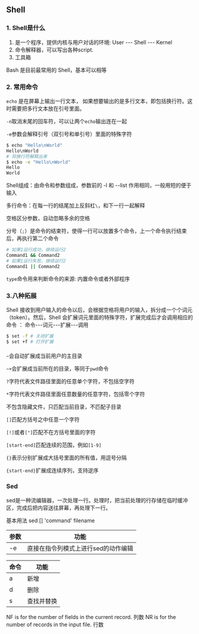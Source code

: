 ## Shell

### 1. Shell是什么

1. 是一个程序，提供内核与用户对话的环境: User --- Shell --- Kernel
2. 命令解释器，可以写出各种script.
3. 工具箱

Bash 是目前最常用的 Shell，基本可以相等

### 2. 常用命令

`echo` 是在屏幕上输出一行文本， 如果想要输出的是多行文本，即包括换行符。这时需要把多行文本放在引号里面。

`-n`取消末尾的回车符，可以让两个`echo`输出连在一起

`-e`参数会解释引号（双引号和单引号）里面的特殊字符

```bash
$ echo "Hello\nWorld"
Hello\nWorld
# 将换行符解释出来
$ echo -e "Hello\nWorld"
Hello
World
```

Shell组成：由命令和参数组成，参数前的 -l 和 --list 作用相同，一般用短的便于输入

多行命令：在每一行的结尾加上反斜杠`\`，和下一行一起解释

空格区分参数，自动忽略多余的空格

分号（`;`）是命令的结束符，使得一行可以放置多个命令，上一个命令执行结束后，再执行第二个命令

```bash
# 如果1运行成功，继续运行2
Command1 && Command2 
# 如果1运行失败，继续运行2
Command1 || Command2
```

`type`命令用来判断命令的来源: 内置命令或者外部程序

### 3.八种拓展

Shell 接收到用户输入的命令以后，会根据空格将用户的输入，拆分成一个个词元（token）。然后，Shell 会扩展词元里面的特殊字符，扩展完成后才会调用相应的命令 ： 命令---词元---扩展---调用

```bash
$ set -f # 关闭扩展
$ set +f # 打开扩展
```

#### 

`~`会自动扩展成当前用户的主目录

`~+`会扩展成当前所在的目录，等同于`pwd`命令

`?`字符代表文件路径里面的任意单个字符，不包括空字符

`*`字符代表文件路径里面任意数量的任意字符，包括零个字符

不包含隐藏文件，只匹配当前目录，不匹配子目录

`[]`匹配方括号之中任意一个字符

`[!]`或者`[°]`匹配不在方括号里面的字符

`[start-end]`匹配连续的范围，例如`[1-9]`

`{}`表示分别扩展成大括号里面的所有值，用逗号分隔

`{start-end}`扩展成连续序列，支持逆序



### Sed

sed是一种流编辑器，一次处理一行。处理时，把当前处理的行存储在临时缓冲区，完成后把内容送往屏幕，再处理下一行。

基本用法 sed [] 'command' filename

| 参数 | 功能                                |
| ---- | ----------------------------------- |
| -e   | 直接在指令列模式上进行sed的动作编辑 |

| 命令 | 功能       |
| ---- | ---------- |
| a    | 新增       |
| d    | 删除       |
| s    | 查找并替换 |



NF is for the number of fields in the current record. 列数
NR is for the number of records in the input file. 行数

